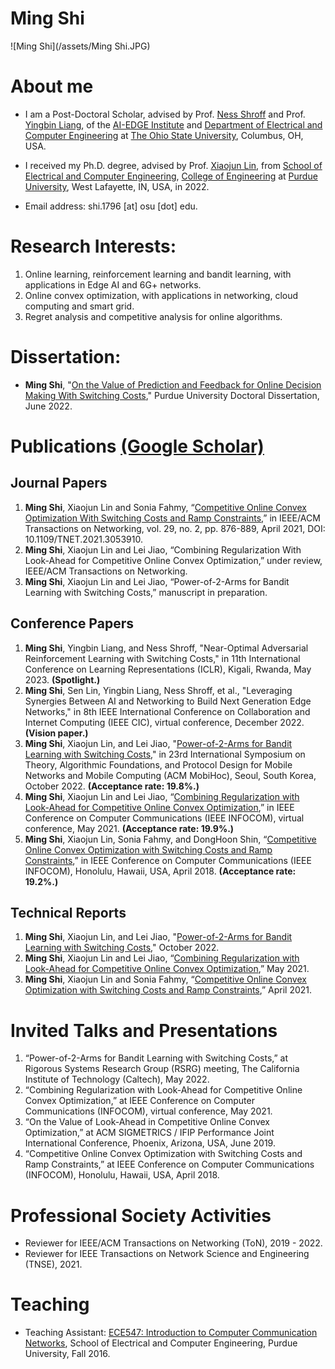 # **Ming Shi**
![Ming Shi](/assets/Ming Shi.JPG)
# About me

- I am a Post-Doctoral Scholar, advised by Prof. [Ness Shroff](http://newslab.ece.ohio-state.edu/home/) and Prof. [Yingbin Liang](https://sites.google.com/view/yingbinliang/home), of the [AI-EDGE Institute](https://aiedge.osu.edu) and [Department of Electrical and Computer Engineering](https://ece.osu.edu) at [The Ohio State University](https://www.osu.edu), Columbus, OH, USA. 

- I received my Ph.D. degree, advised by Prof. [Xiaojun Lin](https://engineering.purdue.edu/~linx/), from [School of Electrical and Computer Engineering](https://engineering.purdue.edu/ECE), [College of Engineering](https://engineering.purdue.edu/Engr) at [Purdue University](https://www.purdue.edu), West Lafayette, IN, USA, in 2022.

- Email address: shi.1796 [at] osu [dot] edu.

# Research Interests:
1. Online learning, reinforcement learning and bandit learning, with applications in Edge AI and 6G+ networks.
2. Online convex optimization, with applications in networking, cloud computing and smart grid.
3. Regret analysis and competitive analysis for online algorithms.

# Dissertation:
- **Ming Shi**, "[On the Value of Prediction and Feedback for Online Decision Making With Switching Costs](https://hammer.purdue.edu/articles/thesis/On_the_Value_of_Prediction_and_Feedback_for_Online_Decision_Making_With_Switching_Costs/19949975)," Purdue University Doctoral Dissertation, June 2022.

# Publications [(Google Scholar)](https://scholar.google.com/citations?user=GDiJkA0AAAAJ&hl=en)

## Journal Papers
1. **Ming Shi**, Xiaojun Lin and Sonia Fahmy, “[Competitive Online Convex Optimization With Switching Costs and Ramp Constraints](https://par.nsf.gov/servlets/purl/10300527),” in IEEE/ACM Transactions on Networking, vol. 29, no. 2, pp. 876-889, April 2021, DOI: 10.1109/TNET.2021.3053910.
2. **Ming Shi**, Xiaojun Lin and Lei Jiao, “Combining Regularization With Look-Ahead for Competitive Online Convex Optimization,” under review, IEEE/ACM Transactions on Networking.
3. **Ming Shi**, Xiaojun Lin and Lei Jiao, “Power-of-2-Arms for Bandit Learning with Switching Costs,” manuscript in preparation.

## Conference Papers
1. **Ming Shi**, Yingbin Liang, and Ness Shroff, "Near-Optimal Adversarial Reinforcement Learning with Switching Costs," in 11th International Conference on Learning Representations (ICLR), Kigali, Rwanda, May 2023. **(Spotlight.)**
2. **Ming Shi**, Sen Lin, Yingbin Liang, Ness Shroff, et al., "Leveraging Synergies Between AI and Networking to Build Next Generation Edge Networks," in 8th IEEE International Conference on Collaboration and Internet Computing (IEEE CIC), virtual conference, December 2022. **(Vision paper.)**
3. **Ming Shi**, Xiaojun Lin, and Lei Jiao, "[Power-of-2-Arms for Bandit Learning with Switching Costs](https://dl.acm.org/doi/pdf/10.1145/3492866.3549720)," in 23rd International Symposium on Theory, Algorithmic Foundations, and Protocol Design for Mobile Networks and Mobile Computing (ACM MobiHoc), Seoul, South Korea, October 2022. **(Acceptance rate: 19.8%.)**
4. **Ming Shi**, Xiaojun Lin and Lei Jiao, “[Combining Regularization with Look-Ahead for Competitive Online Convex Optimization](https://ieeexplore.ieee.org/abstract/document/9488766),” in IEEE Conference on Computer Communications (IEEE INFOCOM), virtual conference, May 2021. **(Acceptance rate: 19.9%.)**
5. **Ming Shi**, Xiaojun Lin, Sonia Fahmy, and DongHoon Shin, “[Competitive Online Convex Optimization with Switching Costs and Ramp Constraints](https://ieeexplore.ieee.org/abstract/document/9345933),” in IEEE Conference on Computer Communications (IEEE INFOCOM), Honolulu, Hawaii, USA, April 2018. **(Acceptance rate: 19.2%.)**

## Technical Reports
1. **Ming Shi**, Xiaojun Lin, and Lei Jiao, "[Power-of-2-Arms for Bandit Learning with Switching Costs](https://engineering.purdue.edu/~linx/paper/mobihoc22-power-of-2-tech-updated.pdf)," October 2022.
2. **Ming Shi**, Xiaojun Lin and Lei Jiao, “[Combining Regularization with Look-Ahead for Competitive Online Convex Optimization](https://engineering.purdue.edu/~linx/paper/infocom21-rla-tech.pdf),” May 2021.
3. **Ming Shi**, Xiaojun Lin and Sonia Fahmy, “[Competitive Online Convex Optimization with Switching Costs and Ramp Constraints](https://engineering.purdue.edu/~linx/paper/infocom18-oco-tech.pdf),” April 2021.

# Invited Talks and Presentations
1. “Power-of-2-Arms for Bandit Learning with Switching Costs,” at Rigorous Systems Research Group (RSRG) meeting, The California Institute of Technology (Caltech), May 2022.
2. “Combining Regularization with Look-Ahead for Competitive Online Convex Optimization,” at IEEE Conference on Computer Communications (INFOCOM), virtual conference, May 2021.
3. “On the Value of Look-Ahead in Competitive Online Convex Optimization,” at ACM SIGMETRICS / IFIP Performance Joint International Conference, Phoenix, Arizona, USA, June 2019.
4. “Competitive Online Convex Optimization with Switching Costs and Ramp Constraints,” at IEEE Conference on Computer Communications (INFOCOM), Honolulu, Hawaii, USA, April 2018.

# Professional Society Activities
- Reviewer for IEEE/ACM Transactions on Networking (ToN), 2019 - 2022.
- Reviewer for IEEE Transactions on Network Science and Engineering (TNSE), 2021.

# Teaching
- Teaching Assistant: [ECE547: Introduction to Computer Communication Networks](https://engineering.purdue.edu/~ee547/), School of Electrical and Computer Engineering, Purdue University, Fall 2016.
